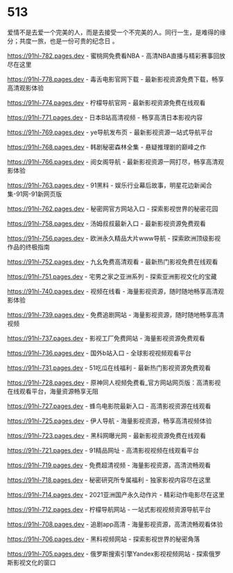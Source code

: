 # 513
爱情不是去爱一个完美的人，而是去接受一个不完美的人。同行一生，是难得的缘分；共度一旅，也是一份可贵的纪念日 。

https://91hl-782.pages.dev - 蜜桃网免费看NBA - 高清NBA直播与精彩赛事回放尽在这里

https://91hl-778.pages.dev - 毒舌电影官网下载 - 最新影视资源免费下载，畅享高清观影体验

https://91hl-774.pages.dev - 柠檬导航官网 - 最新影视资源免费在线观看

https://91hl-771.pages.dev - 日本B站高清视频 - 畅享高清日本影视内容

https://91hl-769.pages.dev - ye导航发布页 - 最新影视资源一站式导航平台

https://91hl-768.pages.dev - 韩剧秘密森林全集 - 悬疑推理剧的巅峰之作

https://91hl-766.pages.dev - 阅女阁导航 - 最新影视资源一网打尽，畅享高清观影体验

https://91hl-763.pages.dev - 91黑料 - 娱乐行业幕后故事，明星花边新闻合集-91网-91新网页版

https://91hl-762.pages.dev - 秘密网官方网站入口 - 探索影视世界的秘密花园

https://91hl-758.pages.dev - 汤姆叔叔最新入口 - 最新影视资源免费观看

https://91hl-756.pages.dev - 欧洲永久精品大片www导航 - 探索欧洲顶级影视作品的终极指南

https://91hl-752.pages.dev - 九幺免费高清观看 - 最新热门影视免费在线观看

https://91hl-751.pages.dev - 宅男之家之亚洲系列 - 探索亚洲影视文化的宝藏

https://91hl-740.pages.dev - 视频在线看 - 海量影视资源，随时随地畅享高清观影体验

https://91hl-739.pages.dev - 免费追剧网站 - 海量影视资源，随时随地畅享高清视频

https://91hl-737.pages.dev - 影视工厂免费网站 - 海量影视资源免费观看

https://91hl-736.pages.dev - 国外b站入口 - 全球影视视频观看平台

https://91hl-731.pages.dev - 51吃瓜在线福利 - 最新热门影视资源免费观看

https://91hl-728.pages.dev - 原神同人视频免费看_官方网站网页版：高清影视在线观看平台，海量资源畅享无阻

https://91hl-727.pages.dev - 蜂鸟电影院最新入口 - 高清影视资源在线观看

https://91hl-725.pages.dev - 伊人导航 - 海量影视资源，畅享高清视频体验

https://91hl-723.pages.dev - 黑科网曝光网 - 最新影视资源免费在线观看

https://91hl-721.pages.dev - 91精品网址 - 高清影视视频在线观看平台

https://91hl-719.pages.dev - 免费超清视频 - 海量影视资源，高清流畅观看

https://91hl-718.pages.dev - 秘密研究所专属福利 - 独家影视内容尽在这里

https://91hl-714.pages.dev - 2021亚洲国产永久动作片 - 精彩动作电影尽在这里

https://91hl-712.pages.dev - 柠檬导航网站 - 一站式影视视频资源导航平台

https://91hl-708.pages.dev - 追剧app高清 - 海量影视资源，高清流畅观看体验

https://91hl-706.pages.dev - 黑料视频网站 - 探索影视世界的秘密角落

https://91hl-705.pages.dev - 俄罗斯搜索引擎Yandex影视视频网站 - 探索俄罗斯影视文化的窗口
